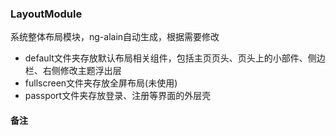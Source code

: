 ### LayoutModule

系统整体布局模块，ng-alain自动生成，根据需要修改

+ default文件夹存放默认布局相关组件，包括主页页头、页头上的小部件、侧边栏、右侧修改主题浮出层
+ fullscreen文件夹存放全屏布局(未使用)
+ passport文件夹存放登录、注册等界面的外层壳

#### 备注
